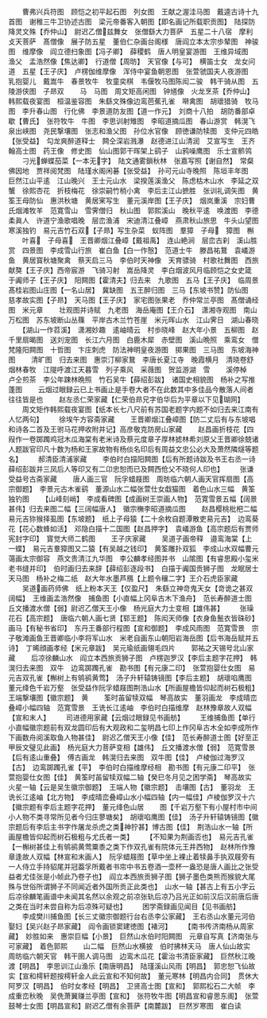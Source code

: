 <!-- { "loadSidebar": true } -->
　　曹弗兴兵符图　顾恺之初平起石图　列女图　王献之渥洼马图　戴逵古诗十九首图　谢稚三牛卫协述古图　梁元帝番客入朝图【即名画记所载职贡图】　陆探防降灵文殊【乔仲山】　尉迟乙僧兹舞女　张僧繇大力菩萨　五星二十八宿　摩利攴天菩萨　髙僧像　展子防五星　董伯仁杂画台阁様　唐阎立本太宗歩辇图　神骏图　维摩像　阎立德扫象图【冯子卿】　薛稷鹤　唐人明皇宴游图　王维异域图　渔父　孟浩然像【焦达卿】　行道僧【周昉】　天官像【与可】　横笛士女　龙女问道　五星【王子庆】　卢楞伽维摩像　浑侍中宴鱼朝恩图　张萱虢国夫人夜游图　乳抱婴儿　戴嵩牛　春景牧牛　牧童奕棋　韦偃牧马图陈闳二骏　韩干骑从图　五陵游侠图　子昻双
　　马　马图　周文矩高闲图　钟馗像　火龙烹茶【乔仲山】　韩熙载夜宴图　桓温鉴容图　朱繇文殊像边鸾芭蕉孔雀　啭禽图　胡瓌猎骑　牧马图　李升春山图　行化佛　李景道防友图【道一作元】　刘商十八拍　胡防番部卓歇【曹氏】　张符牧牛　牛图　李思训射雉图　李昭道摘瓜图　春山游赏　韩滉飞泉出峡图　尧民撃壤图　张志和渔父图　孙位水官像　顾徳谦防犊图　支仲元四皓【张受益】　勾龙爽醉道释士　闗仝深岩溅瀑　赵德进江山清润　艾宣写生　王齐翰高士图　药王像　修史图　仙山图郭干晖架上鹞子　山鸦噪鹰图　乐士宣鹡鸰
　　刁光蝉蝶茄菜【一本无字】　陆文通雾鎻秋林　张嘉写照【谢自然】　常粲佛因地　贾祥阅梵图　陆瑾水阁闲碁【张受益】　孙可元山寺晚照　陈垣丰年图　巨然江山平逺　江山晚兴　王士元山水　梁揆莲溪渔父　陈虑枯木山水　李延之双蟹　徐熙杏花　折枝梅花　徐崇嗣竹梢小禽　李后主江山摭胜　张训礼调矢图　黄筌王母防仙　惠洪秋塘　黄居宷写生　董元溪岸图【王子庆】　烟岚重溪　宗妇曹氏烟滩牧羊　范寛雪山　雪霁僧归　秋山图　郭熙溪山　晚秋平逺　唤渡图　李德柔眞人　许道宁渔歌唱晚　层峦渔浦　宋迪清江叠嶂　燕肃秋山旅思　牛头山望图　寒溪独钓　易元吉竹石双【子昻】写生杂菜　蚁阵图　羣獐　子母　獐图　槲
　　叶喜　子母喜　王晋卿烟江叠嶂【戴祖禹】　连山絶涧　层峦古刹　溪山胜赏　四景图　李成雪山行旅　崔白鱼【白一作慤】　范道士牛　滕昌祐鵞　袁嶬游鱼　黄居寳秋塘聚禽　蔡天启三马　李伯时天神像　天育骠骑　村歌社舞图　西旅献獒【王子庆】西帝宸游　飞骑习射　嵩岳降灵　李白烟波风月临顾恺之女史箴　于阗师子【王子庆】　阳闗图【霍清夫】归去来　九歌图　五马【王子庆】　临周景髙桂岩图山庄图【一名山居】　冀缺图　五王醉归图　三马【东坡书赞】防仙图　慈孝故实图【子昻】　天马图【王子庆】　家宅图张果老　乔仲常兰亭图　髙僧诵经图　米元章
　　壮观图并诗赋　九老图　海岳庵图【王介石】　潇湘寺观图　南山万松图　苏东坡断山丛篠　平岸古木兰竹苍崖　米元晖山水　江山霁日　湖山春晓
　　【湖山一作苕溪】　潇湘妙趣　逺岫晴云　村歩晓峰　赵大年小景　五柳图　赵千里扇暍图　送刘宠图　长江六月图　白鹿木犀　赤壁图　溪山晩照　乘鸾女　僧梵隆阳闗图　十哲图　卞庄刺虎　防法神明皇夜游图　掷果图　三马图　东坡海神图
　　清旷图　归去来图　惠崇汀柳家鵞　李唐长夏江寺　晚霞横月　清晓卷舒　烟林春牧　江隄呼渡江天暮雪　列子乘风　采薇图　贺监游湖　雪
　　溪停棹　卢仝煎茶　李公年踈林晩照　竹石吴牛【薛绍彭跋】　诸国史相貌图　杨补之写推蓬图
　　云烟过眼録云已上书画止是手卷大者不在此数其中多佳品今散落人间者往往皆是也
　　赵左丞仁荣家藏【仁荣伯昻兄字伯华后为平章以下见瑚网】
　　周文矩作韩熙载夜宴图【纸本长七八尺前有苏国老题字内题不如归去来江南有人忆两句】
　　徐埃午方容斋家藏
　　王晋卿烟江叠嶂图【防二丈后有与东坡唱和诗各二首及王驸马花押收附并记】高彦敬克防房山家藏
　　赵昌画折枝花【四叚作一卷踯躅鸡冠木瓜海棠有老米诗及蔡元度章子厚林摅林希刘原父王晋卿徐兢诸人题跋官印凡十数为杨和王家故物有杨倓名印后有周益文忠公必大及萧然隣燧等题名】
　　郝清臣清浦家藏
　　李伯时白描阳闗图【后有所题诗跋及书王右丞一诗薛绍彭跋并三凤后人等印又有二卬忠恕而已及闗西伧父不晓何人印也】
　　张谦受益号古斋家藏
　　唐人画三官　阮孚蜡屐图　周昉临六朝人画天官挥扇图【高宗御题】　李景元古木雀鹞　董源山水二幅张萱仕女戱猫图　着色山水三幅　黄筌独钓图
　　【山峰刻峭】　李成看碑图【成画树王崇画人物】　范寛雪景五幅【阔景甚伟】归去来图二幅【三阔幅唐人】　徽宗橅李昭道摘瓜图
　　赵昌樱桃枇杷二幅　易元吉狝猴择虱图【东坡题】　纸上子母猿【二十余枚自题潭散吏易元吉】　边鸾葵花【花心数蜂如活】　邓隐白描十二国图【赵昌押字】　袁嶬游鱼【高宗题后有贾师宪封字印】　寳觉大师二鹤图
　　王子庆家藏
　　吴道子画帝释　邉鸾海棠【上一蝶】　易元吉羣獐图又二猿【有吴越之钱印】　黄筌雕扑双狐　李成山水双幅曹元蔼画太宗御容　燕文贵清江九华图　李公麟孝经图并书　山隂图【有睿思殿小玺米老书缝并印】　伯时画归去来辞【薛绍彭逐段书】　白描于阗国贡狮子图　龙眠居士天马图　杨补之梅二纸　赵大年水墨芦鴈【上题令穰二字】王介石虎臣家藏
　　吴道画药师佛　纸上粉本天王【仅盈尺】　朱繇立神竒鬼天女【竒诡之甚双阔幅】　王维画孟浩然像　捕鱼图【小直幅上冈阜古木下渔舟】　范长寿醉道士图　丘文播渡水僧【弱】尉迟乙僧天王小像　杨光庭大力士变相【雄伟甚】
　　张璪花石【高宗题】　唐临六朝人画七贤【郓王题】　陈闳天师像【衣身鱼鬛衣皆硃砂】　画马【有秘书省印】　东丹王番部行程图【宣和御题】　李成风雨图　范寛雪景　宗子敬滩画鱼王晋卿临小李将军山水　米老自画东山朝阳岩海岳图【后书海岳赋并五诗】　丁晞顔画孝经【米元章跋】　吴元瑜纸画翎毛四片
　　郭祐之天锡号北山家藏
　　后凉徐麟山水　阎立本西旅贡狮子图　卢楞迦罗汉【李后主题字花押】　韩滉归去来图　双牛　边鸾踯躅孔雀　勘书图【有元康二印】　张萱抱婴仕女图　易元吉双孔雀【槲树上有鸲鹆黄莺】　汤子升轩辕铸镜图【李后主题】　胡瓌啗鹰图　董元绛色千岩万壑　张受益作阮孚蜡屐图荆浩山水【所画屋檐皆仰起而树石极粗】　王端撃壤图【徽宗题】　黄
　　筌时苖留犊双幅　琴高故实　董羽画龙　李成晴峦叠嶂小幅四轴　范寛雪景　王诜长江逺岫　李伯时白描维摩　赵林豫章故人双幅【宣和末人】
　　司进德用家藏【云烟过眼録见书画舫】
　　王维捕鱼图【单行小直幅徽宗题前有双龙圆印后有大观政和二玺明昌七印上作冈阜古木全如李成所作下画数舟阅溪取鱼人物甚佳】　尉迟乙僧天王小像【佳】　范长寿醉道士图【好至正甲辰文璧见此画】　杨光庭大力菩萨变相【雄伟】　丘文播渡水僧【弱】　范寛雪景【后有逺山重叠】　傅古画龙　韩滉归去来图　双牛图【佳】　卢棱伽过海罗汉【古】　边鸾踯躅孔雀【平】　李伯时白描维摩经相　勘书图【有元康二印平】　张萱抱婴仕女图【佳】　黄筌时苖留犊双幅二轴【癸巳冬月见之困学斋】　琴高故实　火星一轴【云是吴生徽宗御题】　王端人物【徽宗题】　击壤图【古】　董羽龙　王诜长江逺岫【北方物】　李成晴峦叠嶂山水小幅四轴【内一幅佳】卢棱伽罗汉十六【徽宗题有李后主题字花押】　董元绛色山居
　　图【千岩万壑下有小屋村市中间小人物不类寻常所见者今归庄蓼塘矣】　胡瓌啗鹰图【佳】　汤子升轩辕铸镜图【徽宗题后有李后主书字作屠龙杀虎之类神狞甚】博古图【佳】　荆浩山水一轴【所画屋檐皆仰起而树石极粗与尤氏者一类】
　　【不知果为荆画否也】　易元吉孔雀【一槲树甚佳上有鸲鹆黄莺粟黍之类下作双孔雀有院体元王井西物】　赵林所作豫章逢故人双幅【林宣和末画人】　阮孚蜡屐图【草中坐上裸止着犊鼻手执双屐旁有一人侍立手持貂尾并冠葢孚所戴者书帘中书五卷酒一壶杯一盎恐是唐人画比之张受益者尤佳张是小帧此乃卷子也】　阎立本西旅贡狮子图【狮子墨色类熊而猴貌大尾殊与世俗所谓狮子不同闻近者外国所贡正此类也】　山水一轴【甚古上有五小字云后凉徐麟笔画谱中未闻其名然以余观之前凉张轨后凉乃吕光正如前汉后汉前唐后唐之类在当时未尝自称为后凉殊可疑也】
　　困学斋録画见闻目【见书画舫】
　　李成樊川捕鱼图【长三丈徽宗御题行台右丞李公家藏】　王右丞山水董元河伯娶妇【吴兴赵子昻家藏】　阎令画锁窦建徳图【褚河】
　　【南书传济南杨从周家藏】　妙胜如来　惠崇巨幅【小景】　巨然山水伯时阳闗图　元章自写真【济南张与可家藏】　着色郭熙
　　山二幅　巨然山水横披　伯时拂林天马　唐人仙山故实　周昉临六朝天官　韩干圉人调马图　边鸾木瓜花【霍治书清臣家藏】　巨然秋江晚渡【明昌】　李思训江山渔乐【南唐明昌】　陆瑾溪山风雨【明昌】　郭忠恕飞仙故实【宣和樗轩题按樗轩金人此云宣和不知何故】　董元寒林【明昌内合同】　贯休大阿罗汉【明昌】　伯时女孝经【明昌】　卫贤高士图【宣和】　郭熙松石二大帧　李成重峦秋晚　吴侁萧翼赚兰亭图【宣和】　张符牧牛图【明昌宣和睿思东阁】　张萱鼓琴士女图【明昌宣和】尉迟乙僧有余菩萨【南麓跋】　巨然岁寒图　崔白读
